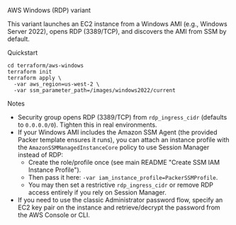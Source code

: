AWS Windows (RDP) variant

This variant launches an EC2 instance from a Windows AMI (e.g., Windows Server 2022), opens RDP (3389/TCP), and discovers the AMI from SSM by default.

Quickstart

```
cd terraform/aws-windows
terraform init
terraform apply \
  -var aws_region=us-west-2 \
  -var ssm_parameter_path=/images/windows2022/current
```

Notes

- Security group opens RDP (3389/TCP) from `rdp_ingress_cidr` (defaults to `0.0.0.0/0`). Tighten this in real environments.
- If your Windows AMI includes the Amazon SSM Agent (the provided Packer template ensures it runs), you can attach an instance profile with the `AmazonSSMManagedInstanceCore` policy to use Session Manager instead of RDP:
  - Create the role/profile once (see main README "Create SSM IAM Instance Profile").
  - Then pass it here: `-var iam_instance_profile=PackerSSMProfile`.
  - You may then set a restrictive `rdp_ingress_cidr` or remove RDP access entirely if you rely on Session Manager.
- If you need to use the classic Administrator password flow, specify an EC2 key pair on the instance and retrieve/decrypt the password from the AWS Console or CLI.
